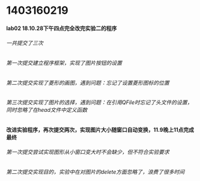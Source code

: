 # 1403160219
#### lab02  18.10.28下午四点完全改完实验二的程序
###### 一共提交了三次
###### 第一次提交建立程序框架，实现了图片按钮的设置
###### 第二次提交实现了菱形的画图，遇到问题：忘记了设置菱形图标的位置
###### 第三次提交实现了图片的选择，遇到问题：在引用QFile时忘记了头文件的设置，同时忽略了在head文件中定义函数

#### 改进实验程序，再次提交两次，实现图片大小随窗口自动变换，11.9晚上11点完成最终
###### 第一次提交尝试实现图形从小窗口变大时不会缺少，但不符合实验要求
###### 第二次提交实现目的，实验中在对图片的delete方面忽略了，浪费了很多时间